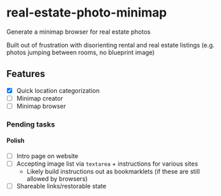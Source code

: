 # real-estate-photo-minimap
Generate a minimap browser for real estate photos

Built out of frustration with disorienting rental and real estate listings (e.g. photos jumping between rooms, no blueprint image)

## Features
- [x] Quick location categorization
- [ ] Minimap creator
- [ ] Minimap browser

### Pending tasks
#### Polish
- [ ] Intro page on website
- [ ] Accepting image list via `textarea` + instructions for various sites
  - Likely build instructions out as bookmarklets (if these are still allowed by browsers)
- [ ] Shareable links/restorable state
